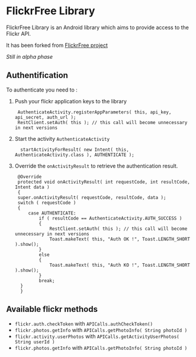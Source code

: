 FlickrFree Library
==================

FlickrFree Library is an Android library which aims to provide access to the Flickr API.

It has been forked from [FlickrFree project](http://code.google.com/p/flickrfree)

_Still in alpha phase_

Authentification
----------------------

To authenticate you need to : 

1. Push your flickr application keys to the library

        AuthenticateActivity.registerAppParameters( this, api_key, api_secret, auth_url );
        RestClient.setAuth( this ); // this call will become unnecessary in next versions

2. Start the activity `AuthenticateActivity`

         startActivityForResult( new Intent( this, AuthenticateActivity.class ), AUTHENTICATE );

3. Override the `onActivityResult` to retrieve the authentication result.

        @Override
        protected void onActivityResult( int requestCode, int resultCode, Intent data )
        {
        super.onActivityResult( requestCode, resultCode, data );
        switch ( requestCode )
        {
            case AUTHENTICATE:
                if ( resultCode == AuthenticateActivity.AUTH_SUCCESS )
                {                    
                    RestClient.setAuth( this ); // this call will become unnecessary in next versions
                    Toast.makeText( this, "Auth OK !", Toast.LENGTH_SHORT ).show();
                }
                else
                {
                    Toast.makeText( this, "Auth KO !", Toast.LENGTH_SHORT ).show();
                }
                break;
         }
         }

Available flickr methods
---------------------------

* `flickr.auth.checkToken` with `APICalls.authCheckToken()`
* `flickr.photos.getInfo` with `APICalls.getPhotoInfo( String photoId )`
* `flickr.activity.userPhotos` with `APICalls.getActivityUserPhotos( String userId )`
* `flickr.photos.getInfo` with `APICalls.getPhotoInfo( String photoId )`